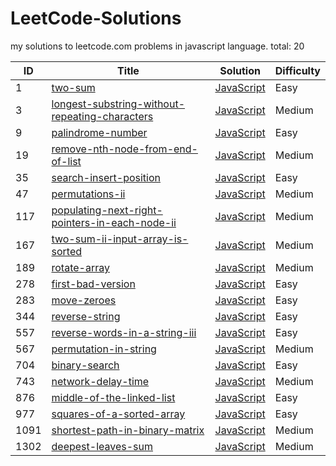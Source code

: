 # LeetCode-Solutions 
my solutions to leetcode.com problems in javascript language. 
 total: 20 
 
| ID | Title | Solution | Difficulty |
|---| ----- | -------- | ---------- |
|1|[two-sum](https://leetcode.com/problems/two-sum/) | [JavaScript](./solutions/two-sum.js)|Easy|
|3|[longest-substring-without-repeating-characters](https://leetcode.com/problems/longest-substring-without-repeating-characters/) | [JavaScript](./solutions/longest-substring-without-repeating-characters.js)|Medium|
|9|[palindrome-number](https://leetcode.com/problems/palindrome-number/) | [JavaScript](./solutions/palindrome-number.js)|Easy|
|19|[remove-nth-node-from-end-of-list](https://leetcode.com/problems/remove-nth-node-from-end-of-list/) | [JavaScript](./solutions/remove-nth-node-from-end-of-list.js)|Medium|
|35|[search-insert-position](https://leetcode.com/problems/search-insert-position/) | [JavaScript](./solutions/search-insert-position.js)|Easy|
|47|[permutations-ii](https://leetcode.com/problems/permutations-ii/) | [JavaScript](./solutions/permutations-ii.js)|Medium|
|117|[populating-next-right-pointers-in-each-node-ii](https://leetcode.com/problems/populating-next-right-pointers-in-each-node-ii/) | [JavaScript](./solutions/populating-next-right-pointers-in-each-node-ii.js)|Medium|
|167|[two-sum-ii-input-array-is-sorted](https://leetcode.com/problems/two-sum-ii-input-array-is-sorted/) | [JavaScript](./solutions/two-sum-ii-input-array-is-sorted.js)|Medium|
|189|[rotate-array](https://leetcode.com/problems/rotate-array/) | [JavaScript](./solutions/rotate-array.js)|Medium|
|278|[first-bad-version](https://leetcode.com/problems/first-bad-version/) | [JavaScript](./solutions/first-bad-version.js)|Easy|
|283|[move-zeroes](https://leetcode.com/problems/move-zeroes/) | [JavaScript](./solutions/move-zeroes.js)|Easy|
|344|[reverse-string](https://leetcode.com/problems/reverse-string/) | [JavaScript](./solutions/reverse-string.js)|Easy|
|557|[reverse-words-in-a-string-iii](https://leetcode.com/problems/reverse-words-in-a-string-iii/) | [JavaScript](./solutions/reverse-words-in-a-string-iii.js)|Easy|
|567|[permutation-in-string](https://leetcode.com/problems/permutation-in-string/) | [JavaScript](./solutions/permutation-in-string.js)|Medium|
|704|[binary-search](https://leetcode.com/problems/binary-search/) | [JavaScript](./solutions/binary-search.js)|Easy|
|743|[network-delay-time](https://leetcode.com/problems/network-delay-time/) | [JavaScript](./solutions/network-delay-time.js)|Medium|
|876|[middle-of-the-linked-list](https://leetcode.com/problems/middle-of-the-linked-list/) | [JavaScript](./solutions/middle-of-the-linked-list.js)|Easy|
|977|[squares-of-a-sorted-array](https://leetcode.com/problems/squares-of-a-sorted-array/) | [JavaScript](./solutions/squares-of-a-sorted-array.js)|Easy|
|1091|[shortest-path-in-binary-matrix](https://leetcode.com/problems/shortest-path-in-binary-matrix/) | [JavaScript](./solutions/shortest-path-in-binary-matrix.js)|Medium|
|1302|[deepest-leaves-sum](https://leetcode.com/problems/deepest-leaves-sum/) | [JavaScript](./solutions/deepest-leaves-sum.js)|Medium|